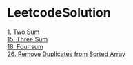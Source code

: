 # LeetcodeSolution
[1. Two Sum](https://leetcode.com/problems/two-sum/)<br>
[15. Three Sum](https://leetcode.com/problems/3sum/)<br>
[18. Four sum](https://leetcode.com/problems/4sum/)<br>
[26. Remove Duplicates from Sorted Array](https://leetcode.com/problems/remove-duplicates-from-sorted-array/)<br>
